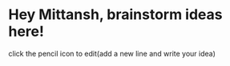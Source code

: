# Hey Mittansh, brainstorm ideas here!
click the pencil icon to edit(add a new line and write your idea)
